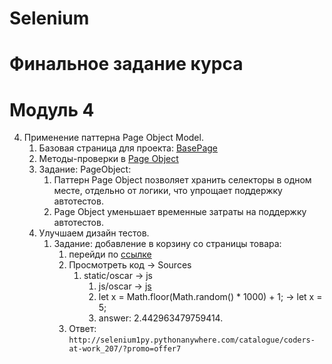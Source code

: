 # Selenium

# Финальное задание курса

# Модуль 4
4. Применение паттерна Page Object Model.
    1. Базовая страница для проекта: [BasePage](https://github.com/skillfi/Selenium/blob/main/pages/base_page.py#L16)
    2. Методы-проверки в [Page Object](https://github.com/skillfi/Selenium/blob/main/pages/base_page.py#L5#2)
    3. Задание: PageObject:
        1. Паттерн Page Object позволяет хранить селекторы в одном месте, отдельно от логики, что упрощает поддержку автотестов.
        2. Page Object уменьшает временные затраты на поддержку автотестов.
    4. Улучшаем дизайн тестов.
        1. Задание: добавление в корзину со страницы товара:
            1. перейди по [ссылке](http://selenium1py.pythonanywhere.com/ru/catalogue/the-shellcoders-handbook_209/?promo=newYear)
            2. Просмотреть код -> Sources
                1. static/oscar -> js
                    1. js/oscar -> [js](http://selenium1py.pythonanywhere.com/static/oscar/js/oscar/hack.358de0d3d185.js)
                    2. let x = Math.floor(Math.random() * 1000) + 1; -> let x = 5;
                    3. answer: 2.442963479759414.
            3. Ответ: ```http://selenium1py.pythonanywhere.com/catalogue/coders-at-work_207/?promo=offer7```